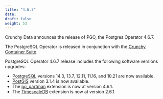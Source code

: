 ```yaml
---
title: "4.6.7"
date:
draft: false
weight: 53
---
```


Crunchy Data announces the release of PGO, the Postgres Operator 4.6.7.

The PostgreSQL Operator is released in conjunction with the [Crunchy Container Suite](https://github.com/CrunchyData/crunchy-containers/).

PostgreSQL Operator 4.6.7 release includes the following software versions upgrades:

- [PostgreSQL](https://www.postgresql.org) versions 14.3, 13.7, 12.11, 11.16, and 10.21 are now available.
- [PostGIS](http://postgis.net/) version 3.1.4 is now available.
- The [pg_partman](https://github.com/pgpartman/pg_partman) extension is now at version 4.6.1.
- The [TimescaleDB](https://github.com/timescale/timescaledb) extension is now at version 2.6.1.
